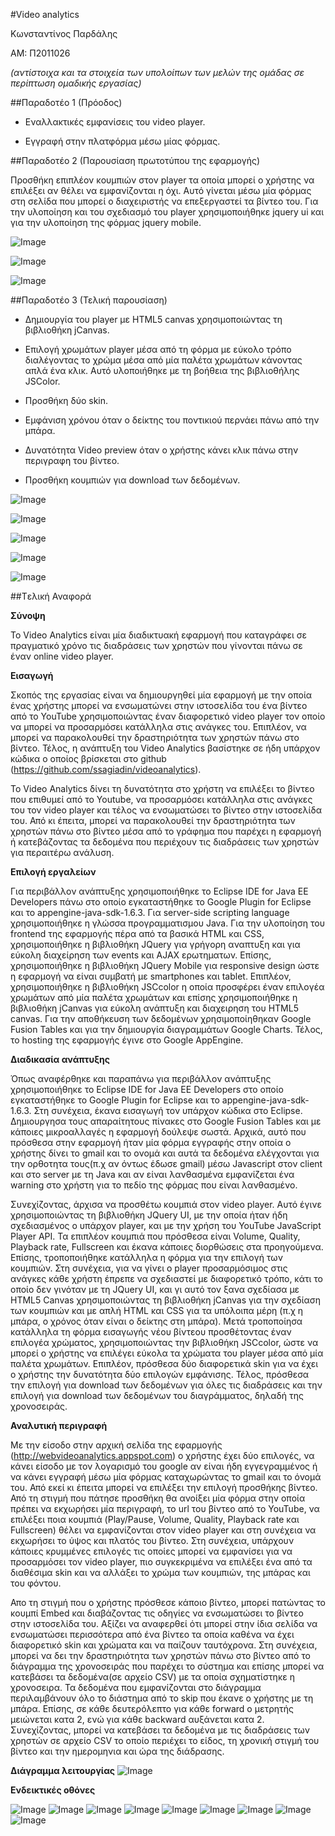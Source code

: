 #Video analytics

Κωνσταντίνος Παρδάλης

ΑΜ: Π2011026

*(αντίστοιχα και τα στοιχεία των υπολοίπων των μελών της ομάδας σε περίπτωση ομαδικής εργασίας)*


##Παραδοτέο 1
(Πρόοδος)

* Εναλλακτικές εμφανίσεις του video player.

* Εγγραφή στην πλατφόρμα μέσω μίας φόρμας.




##Παραδοτέο 2
(Παρουσίαση πρωτοτύπου της εφαρμογής)

Προσθήκη επιπλέον κουμπιών στον player τα οποία μπορεί ο χρήστης να επιλέξει αν θέλει να εμφανίζονται η όχι. Αυτό γίνεται μέσω μία φόρμας στη σελίδα που μπορεί ο διαχειριστής να επεξεργαστεί τα βίντεο του.
Για την υλοποίηση και του σχεδιασμό του player χρησιμοποιήθηκε jquery ui και για την υλοποίηση της φόρμας jquery mobile.

![Image](https://github.com/courses-ionio/mm/blob/master/projects_2016/%25CE%25A02012000/player1.jpg)

![Image](https://github.com/courses-ionio/mm/blob/master/projects_2016/%25CE%25A02012000/player2.jpg)

![Image](https://github.com/courses-ionio/mm/blob/master/projects_2016/%25CE%25A02012000/form.jpg)



##Παραδοτέο 3
(Τελική παρουσίαση)

* Δημιουργία του player με HTML5 canvas χρησιμοποιώντας τη βιβλιοθήκη jCanvas.

* Επιλογή χρωμάτων player μέσα από τη φόρμα με εύκολο τρόπο διαλέγοντας το χρώμα μέσα από μία παλέτα χρωμάτων κάνοντας απλά ένα κλικ. Αυτό υλοποιήθηκε με τη βοήθεια της βιβλιοθήλης JSColor.

* Προσθήκη δύο skin.

* Εμφάνιση χρόνου όταν ο δείκτης του ποντικιού περνάει πάνω από την μπάρα.

* Δυνατότητα Video preview όταν ο χρήστης κάνει κλικ πάνω στην περιγραφη του βίντεο.

* Προσθήκη κουμπιών για download των δεδομένων.

![Image](https://github.com/courses-ionio/mm/blob/master/projects_2016/%25CE%25A02012000/4.jpg)

![Image](https://github.com/courses-ionio/mm/blob/master/projects_2016/%25CE%25A02012000/5.jpg)

![Image](https://github.com/courses-ionio/mm/blob/master/projects_2016/%25CE%25A02012000/6.jpg)

![Image](https://github.com/courses-ionio/mm/blob/master/projects_2016/%25CE%25A02012000/7.jpg)

![Image](https://github.com/courses-ionio/mm/blob/master/projects_2016/%25CE%25A02012000/8.jpg)



##Tελική Αναφορά

**Σύνοψη**

To Video Analytics είναι μία διαδικτυακή εφαρμογή που καταγράφει σε πραγματικό χρόνο τις διαδράσεις των χρηστών που γίνονται πάνω σε έναν online video player.


**Εισαγωγή**

Σκοπός της εργασίας είναι να δημιουργηθεί μία εφαρμογή με την οποία ένας χρήστης μπορεί να ενσωματώνει στην ιστοσελίδα του ένα βίντεο από το YouTube χρησιμοποιώντας έναν διαφορετικό video player τον οποίο να μπορεί να προσαρμόσει κατάλληλα στις ανάγκες του. Επιπλέον, να μπορεί να παρακολουθεί την δραστηριότητα των χρηστών πάνω στο βίντεο. Τέλος, η ανάπτυξη του Video Analytics βασίστηκε σε ήδη υπάρχον κώδικα ο οποίος βρίσκεται στο github (https://github.com/ssagiadin/videoanalytics).

Το Video Analytics δίνει τη δυνατότητα στο χρήστη να επιλέξει το βίντεο που επιθυμεί από το Youtube, να προσαρμόσει κατάλληλα στις ανάγκες του τον video player και τέλος να ενσωματώσει το βίντεο στην ιστοσελίδα του. Από κι έπειτα, μπορεί να παρακολουθεί την δραστηριότητα των χρηστών πάνω στο βίντεο μέσα από το γράφημα που παρέχει η εφαρμογή ή κατεβάζοντας τα δεδομένα που περιέχουν τις διαδράσεις των χρηστών για περαιτέρω ανάλυση.


**Επιλογή εργαλείων**

Για περιβάλλον ανάπτυξης χρησιμοποιήθηκε το Eclipse IDE for Java EE Developers πάνω στο οποίο εγκαταστήθηκε το Google Plugin for Eclipse και το appengine-java-sdk-1.6.3. Για server-side scripting language χρησιμοποιήθηκε η γλώσσα προγραμματισμου Java. Για την υλοποίηση του frontend της εφαρμογής πέρα από τα βασικά HTML και CSS, χρησιμοποιήθηκε η βιβλιοθήκη JQuery για γρήγορη αναπτυξη και για εύκολη διαχείρηση των events και AJAX ερωτηματων. Επίσης, χρησιμοποιήθηκε η βιβλιοθήκη JQuery Mobile για responsive design ώστε η εφαρμογή να είναι συμβατή με smartphones και tablet. Επιπλέον, χρησιμοποιήθηκε η βιβλιοθήκη JSCcolor η οποία προσφέρει έναν επιλογέα χρωμάτων από μία παλέτα χρωμάτων και επίσης χρησιμοποιήθηκε η βιβλιοθήκη jCanvas για εύκολη ανάπτυξη και διαχειρηση του HTML5 canvas. Για την αποθήκευση των δεδομένων χρησιμοποίηθηκαν Google Fusion Tables και για την δημιουργία διαγραμμάτων Google Charts. Τέλος, το hosting της εφαρμογής έγινε στο Google AppEngine.


**Διαδικασία ανάπτυξης**

Όπως αναφέρθηκε και παραπάνω για περιβάλλον ανάπτυξης χρησιμοποιήθηκε το Eclipse IDE for Java EE Developers στο οποίο εγκαταστήθηκε το Google Plugin for Eclipse και το appengine-java-sdk-1.6.3. Στη συνέχεια, έκανα εισαγωγή τον υπάρχον κώδικα στο Eclipse. Δημιουργησα τους απαραίτητους πίνακες στο Google Fusion Tables και με κάποιες μικροαλλαγές η εφαρμογή δούλεψε σωστά. Αρχικά, αυτό που πρόσθεσα στην εφαρμογή ήταν μία φόρμα εγγραφής στην οποία ο χρήστης δίνει το gmail και το ονομά και αυτά τα δεδομένα ελέγχονται για την ορθοτητα τους(π.χ αν όντως έδωσε gmail) μέσω Javascript στον client και στο server με τη Java και αν είναι λανθασμένα  εμφανίζεται ένα warning στο χρήστη για το πεδίο της φόρμας που είναι λανθασμένο.

Συνεχίζοντας, άρχισα να προσθέτω κουμπιά στον video player. Αυτό έγινε χρησιμοποιώντας τη βιβλιοθήκη JQuery UI, με την οποία ήταν ήδη σχεδιασμένος ο υπάρχον player, και με την χρήση του YouTube JavaScript Player API. Τα επιπλέον κουμπιά που πρόσθεσα είναι Volume, Quality, Playback rate, Fullscreen και έκανα κάποιες διορθώσεις στα προηγούμενα. Επίσης, τροποποιήθηκε κατάλληλα η φόρμα για την επιλογή των κουμπιών. Στη συνέχεια, για να γίνει ο player προσαρμόσιμος στις ανάγκες κάθε χρήστη έπρεπε να σχεδιαστεί με διαφορετικό τρόπο, κάτι το οποίο δεν γινόταν με τη JQuery UI, και γι αυτό τον ξανα σχεδίασα με HTML5 Canvas χρησιμοποιώντας τη βιβλιοθήκη jCanvas για την σχεδίαση των κουμπιών και με απλή HTML και CSS για τα υπόλοιπα μέρη (π.χ η μπάρα, ο χρόνος όταν είναι ο δείκτης στη μπάρα). Μετά τροποποίησα κατάλληλα τη φόρμα εισαγωγής νέου βίντεου προσθέτοντας έναν επιλογέα χρώματος, χρησιμοποιώντας την βιβλιοθήκη JSCcolor, ώστε να μπορεί ο χρήστης να επιλέγει εύκολα τα χρώματα του player μέσα από μία παλέτα χρωμάτων. Επιπλέον, πρόσθεσα δύο διαφορετικά skin για να έχει ο χρήστης την δυνατότητα δύο επιλογών εμφάνισης. Τέλος, πρόσθεσα την επιλογή για download των δεδομένων για όλες τις διαδράσεις και την επιλογή για download των δεδομένων του διαγράμματος, δηλαδή της χρονοσειράς.


**Αναλυτική περιγραφή**

Με την είσοδο στην αρχική σελίδα της εφαρμογής (http://webvideoanalytics.appspot.com) ο χρήστης έχει δύο επιλογές, να κάνει είσοδο με τον λογαρισμό του google αν είναι ήδη εγγεγραμμένος ή να κάνει εγγραφή μέσω μία φόρμας καταχωρώντας το gmail και το όνομά του. Από εκεί κι έπειτα μπορεί να επιλέξει την επιλογή προσθήκης βίντεο. Από τη στιγμή που πάτησε προσθήκη θα ανοίξει μία φόρμα στην οποία πρέπει να εκχωρήσει μία περιγραφή, το url του βίντεο από το YouTube, να επιλέξει ποια κουμπιά (Play/Pause, Volume, Quality, Playback rate και Fullscreen) θέλει να εμφανίζονται στον video player και στη συνέχεια να εκχωρήσει το ύψος και πλατός του βίντεο. Στη συνέχεια, υπάρχουν κάποιες κρυμμένες επιλογές τις οποίες μπορεί να εμφανίσει για να προσαρμόσει τον video player, πιο συγκεκριμένα να επιλέξει ένα από τα διαθέσιμα skin και να αλλάξει το χρώμα των κουμπιών, της μπάρας και του φόντου.

Απο τη στιγμή που ο χρήστης πρόσθεσε κάποιο βίντεο, μπορεί πατώντας το κουμπί Embed και διαβάζοντας τις οδηγίες να ενσωματώσει το βίντεο στην ιστοσελίδα του. Αξίζει να αναφερθεί ότι μπορεί στην ίδια σελίδα να ενσωματώσει περισσότερα από ένα βίντεο τα οποία καθένα να έχει διαφορετικό skin και χρώματα και να παίζουν ταυτόχρονα. Στη συνέχεια, μπορεί να δει την δραστηριότητα των χρηστών πάνω στο βίντεο από το διάγραμμα της χρονοσειράς που παρέχει το σύστημα και επίσης μπορεί να κατεβάσει τα δεδομένα(σε αρχείο CSV) με τα οποία σχηματίστηκε η χρονοσειρα. Τα δεδομένα που εμφανίζονται στο διάγραμμα περιλαμβάνουν όλο το διάστημα από το skip που έκανε ο χρήστης με τη μπάρα. Επίσης, σε κάθε δευτερόλεπτο για κάθε forward ο μετρητής μειώνεται κατα 2, ενώ για κάθε backward αυξάνεται κατα 2. Συνεχίζοντας, μπορεί να κατεβάσει τα δεδομένα με τις διαδράσεις των χρηστών σε αρχείο CSV το οποίο περιέχει το είδος, τη χρονική στιγμή του βίντεο και την ημερομηνια και ώρα της διάδρασης. 

**Διάγραμμα λειτουργίας**
![Image](https://github.com/courses-ionio/mm/blob/master/projects_2016/%25CE%25A02012000/videoanalytics.png)

**Ενδεικτικές οθόνες**

![Image](https://github.com/courses-ionio/mm/blob/master/projects_2016/%25CE%25A02012000/9.jpg)
![Image](https://github.com/courses-ionio/mm/blob/master/projects_2016/%25CE%25A02012000/10.jpg)
![Image](https://github.com/courses-ionio/mm/blob/master/projects_2016/%25CE%25A02012000/11.jpg)
![Image](https://github.com/courses-ionio/mm/blob/master/projects_2016/%25CE%25A02012000/12.jpg)
![Image](https://github.com/courses-ionio/mm/blob/master/projects_2016/%25CE%25A02012000/13.jpg)
![Image](https://github.com/courses-ionio/mm/blob/master/projects_2016/%25CE%25A02012000/14.jpg)
![Image](https://github.com/courses-ionio/mm/blob/master/projects_2016/%25CE%25A02012000/15.jpg)
![Image](https://github.com/courses-ionio/mm/blob/master/projects_2016/%25CE%25A02012000/16.jpg)
![Image](https://github.com/courses-ionio/mm/blob/master/projects_2016/%25CE%25A02012000/17.jpg)
